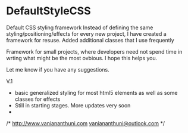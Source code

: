 # DefaultStyleCSS
Default CSS styling framework
Instead of defining the same styling/positioning/effects for every new project, I have created a framework for resuse. 
Added additional classes that I use frequently

Framework for small projects, where developers need not spend time in wrting what might be the most ovbious. 
I hope this helps you. 

Let me know if you have any suggestions. 

V.1
- basic generalized styling for most html5 elements as well as some classes for effects
- Still in starting stages. More updates very soon
- 

/*
http://www.vaniananthuni.com
vaniananthuni@outlook.com
*/
